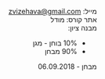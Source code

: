 <style>
    html {
        direction: rtl;
    }
    eqn, table, .katex {
        direction: ltr;
    }
</style>

מייל: zvizehava@gmail.com  
אתר קורס: מודל  
מבנה ציון:   
  * 10% בוחן - מגן
  * 90% מבחן 
  
מבחן - 06.09.2018